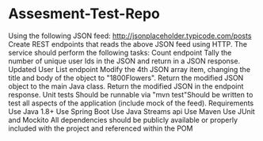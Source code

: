 # Assesment-Test-Repo
Using the following JSON feed:     http://jsonplaceholder.typicode.com/posts     Create REST endpoints that reads the above JSON feed using HTTP.  The service should perform the following tasks:  Count endpoint     Tally the number of unique user Ids in the JSON and return in a JSON response.  Updated User List endpoint     Modify the 4th JSON array item, changing the title and body of the object to "1800Flowers".     Return the modified JSON object to the main Java class.     Return the modified JSON in the endpoint response.     Unit tests     Should be runnable via "mvn test"Should be written to test all aspects of the application (include mock of the feed).     Requirements     Use Java 1.8+     Use Spring Boot     Use Java Streams api     Use Maven     Use JUnit and Mockito     All dependencies should be publicly available or properly included with the project and referenced within the POM
